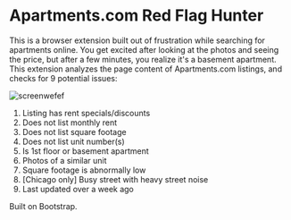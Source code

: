 # Apartments.com Red Flag Hunter

This is a browser extension built out of frustration while searching for apartments online. You get excited after looking at the photos and seeing the price, but after a few minutes, you realize it's a basement apartment. This extension analyzes the page content of Apartments.com listings, and checks for 9 potential issues:

![screenwefef](https://github.com/user-attachments/assets/258c94dc-a3b9-4b1d-b167-5977f8575775)


1. Listing has rent specials/discounts
2. Does not list monthly rent
3. Does not list square footage
4. Does not list unit number(s)
5. Is 1st floor or basement apartment
6. Photos of a similar unit
7. Square footage is abnormally low
8. [Chicago only] Busy street with heavy street noise
9. Last updated over a week ago

Built on Bootstrap.
